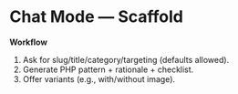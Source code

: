 # Chat Mode — Scaffold

**Workflow**
1) Ask for slug/title/category/targeting (defaults allowed).
2) Generate PHP pattern + rationale + checklist.
3) Offer variants (e.g., with/without image).
